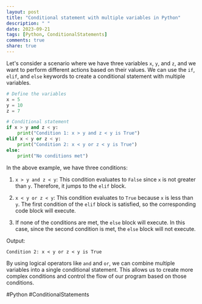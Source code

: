 ```yaml
---
layout: post
title: "Conditional statement with multiple variables in Python"
description: " "
date: 2023-09-21
tags: [Python, ConditionalStatements]
comments: true
share: true
---
```


Let's consider a scenario where we have three variables `x`, `y`, and `z`, and we want to perform different actions based on their values. We can use the `if`, `elif`, and `else` keywords to create a conditional statement with multiple variables.

```python
# Define the variables
x = 5
y = 10
z = 7

# Conditional statement
if x > y and z < y:
    print("Condition 1: x > y and z < y is True")
elif x < y or z < y:
    print("Condition 2: x < y or z < y is True")
else:
    print("No conditions met")
```

In the above example, we have three conditions:

1. `x > y and z < y`: This condition evaluates to `False` since `x` is not greater than `y`. Therefore, it jumps to the `elif` block.

2. `x < y or z < y`: This condition evaluates to `True` because `x` is less than `y`. The first condition of the `elif` block is satisfied, so the corresponding code block will execute.

3. If none of the conditions are met, the `else` block will execute. In this case, since the second condition is met, the `else` block will not execute.

Output:
```
Condition 2: x < y or z < y is True
```

By using logical operators like `and` and `or`, we can combine multiple variables into a single conditional statement. This allows us to create more complex conditions and control the flow of our program based on those conditions.

#Python #ConditionalStatements